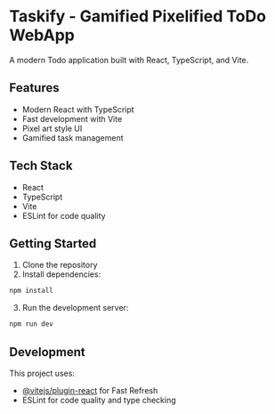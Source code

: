 # Taskify - Gamified Pixelified ToDo WebApp

A modern Todo application built with React, TypeScript, and Vite.

## Features
- Modern React with TypeScript
- Fast development with Vite
- Pixel art style UI
- Gamified task management

## Tech Stack
- React
- TypeScript
- Vite
- ESLint for code quality

## Getting Started

1. Clone the repository
2. Install dependencies:
```bash
npm install
```
3. Run the development server:
```bash
npm run dev
```

## Development

This project uses:
- [@vitejs/plugin-react](https://github.com/vitejs/vite-plugin-react/blob/main/packages/plugin-react) for Fast Refresh
- ESLint for code quality and type checking
